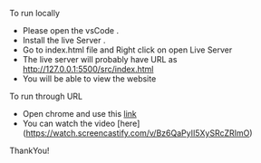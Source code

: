 To run locally
- Please open the vsCode .
- Install the live Server .
- Go to index.html file and Right click on open Live Server
- The live server will probably have URL as http://127.0.0.1:5500/src/index.html
- You will be able to view the website

To run through URL
- Open chrome and use this [link](https://storage.googleapis.com/heyiamsakshi/chatBot/src/index.html)
- You can watch the video [here] (https://watch.screencastify.com/v/Bz6QaPyII5XySRcZRImO)

ThankYou!
